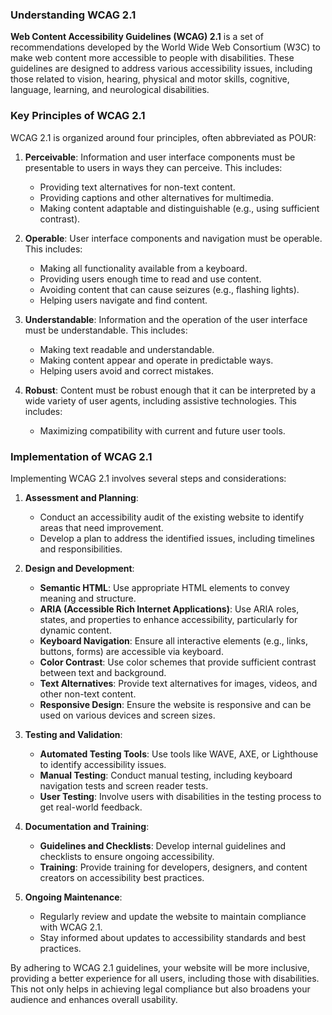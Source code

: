 ### Understanding WCAG 2.1

**Web Content Accessibility Guidelines (WCAG) 2.1** is a set of recommendations developed by the World Wide Web Consortium (W3C) to make web content more accessible to people with disabilities. These guidelines are designed to address various accessibility issues, including those related to vision, hearing, physical and motor skills, cognitive, language, learning, and neurological disabilities.

### Key Principles of WCAG 2.1

WCAG 2.1 is organized around four principles, often abbreviated as POUR:

1. **Perceivable**: Information and user interface components must be presentable to users in ways they can perceive. This includes:
   - Providing text alternatives for non-text content.
   - Providing captions and other alternatives for multimedia.
   - Making content adaptable and distinguishable (e.g., using sufficient contrast).

2. **Operable**: User interface components and navigation must be operable. This includes:
   - Making all functionality available from a keyboard.
   - Providing users enough time to read and use content.
   - Avoiding content that can cause seizures (e.g., flashing lights).
   - Helping users navigate and find content.

3. **Understandable**: Information and the operation of the user interface must be understandable. This includes:
   - Making text readable and understandable.
   - Making content appear and operate in predictable ways.
   - Helping users avoid and correct mistakes.

4. **Robust**: Content must be robust enough that it can be interpreted by a wide variety of user agents, including assistive technologies. This includes:
   - Maximizing compatibility with current and future user tools.

### Implementation of WCAG 2.1

Implementing WCAG 2.1 involves several steps and considerations:

1. **Assessment and Planning**: 
   - Conduct an accessibility audit of the existing website to identify areas that need improvement.
   - Develop a plan to address the identified issues, including timelines and responsibilities.

2. **Design and Development**:
   - **Semantic HTML**: Use appropriate HTML elements to convey meaning and structure.
   - **ARIA (Accessible Rich Internet Applications)**: Use ARIA roles, states, and properties to enhance accessibility, particularly for dynamic content.
   - **Keyboard Navigation**: Ensure all interactive elements (e.g., links, buttons, forms) are accessible via keyboard.
   - **Color Contrast**: Use color schemes that provide sufficient contrast between text and background.
   - **Text Alternatives**: Provide text alternatives for images, videos, and other non-text content.
   - **Responsive Design**: Ensure the website is responsive and can be used on various devices and screen sizes.

3. **Testing and Validation**:
   - **Automated Testing Tools**: Use tools like WAVE, AXE, or Lighthouse to identify accessibility issues.
   - **Manual Testing**: Conduct manual testing, including keyboard navigation tests and screen reader tests.
   - **User Testing**: Involve users with disabilities in the testing process to get real-world feedback.

4. **Documentation and Training**:
   - **Guidelines and Checklists**: Develop internal guidelines and checklists to ensure ongoing accessibility.
   - **Training**: Provide training for developers, designers, and content creators on accessibility best practices.

5. **Ongoing Maintenance**:
   - Regularly review and update the website to maintain compliance with WCAG 2.1.
   - Stay informed about updates to accessibility standards and best practices.

By adhering to WCAG 2.1 guidelines, your website will be more inclusive, providing a better experience for all users, including those with disabilities. This not only helps in achieving legal compliance but also broadens your audience and enhances overall usability.